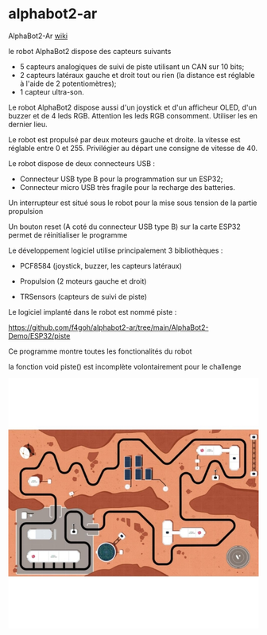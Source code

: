 # alphabot2-ar

AlphaBot2-Ar [wiki](https://www.waveshare.com/wiki/AlphaBot2-Ar) 

le robot AlphaBot2 dispose des capteurs suivants

- 5 capteurs analogiques de suivi de piste utilisant un CAN sur 10 bits;
- 2 capteurs latéraux gauche et droit tout ou rien (la distance est réglable à l'aide de 2 potentiomètres);
- 1 capteur ultra-son.

Le robot AlphaBot2 dispose aussi d'un joystick et d'un afficheur OLED, d'un buzzer et de 4 leds RGB.
Attention les leds RGB consomment. Utiliser les en dernier lieu.

Le robot est propulsé par deux moteurs gauche et droite. la vitesse est réglable entre 0 et 255.
Privilégier au départ une consigne de vitesse de 40.

Le robot dispose de deux connecteurs USB :

- Connecteur USB type B pour la programmation sur un ESP32;
- Connecteur micro USB très fragile pour la recharge des batteries.

Un interrupteur est situé sous le robot pour la mise sous tension de la partie propulsion

Un bouton reset (A coté du connecteur USB type B) sur la carte ESP32 permet de réinitialiser le programme 

Le développement logiciel utilise principalement 3 bibliothèques :

- PCF8584 (joystick, buzzer, les capteurs latéraux)

- Propulsion (2 moteurs gauche et droit)

- TRSensors (capteurs de suivi de piste)

Le logiciel implanté dans le robot est nommé piste :

https://github.com/f4goh/alphabot2-ar/tree/main/AlphaBot2-Demo/ESP32/piste

Ce programme montre toutes les fonctionalités du robot

la fonction void piste() est incomplète volontairement pour le challenge

![piste](images/piste_robot.jpg "piste")















